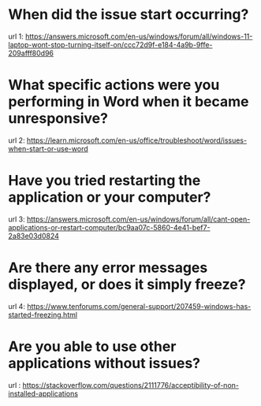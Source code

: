 # When did the issue start occurring?

url 1: https://answers.microsoft.com/en-us/windows/forum/all/windows-11-laptop-wont-stop-turning-itself-on/ccc72d9f-e184-4a9b-9ffe-209afff80d96

# What specific actions were you performing in Word when it became unresponsive?

url 2: https://learn.microsoft.com/en-us/office/troubleshoot/word/issues-when-start-or-use-word

# Have you tried restarting the application or your computer?

url 3: https://answers.microsoft.com/en-us/windows/forum/all/cant-open-applications-or-restart-computer/bc9aa07c-5860-4e41-bef7-2a83e03d0824

# Are there any error messages displayed, or does it simply freeze?

url 4: https://www.tenforums.com/general-support/207459-windows-has-started-freezing.html

# Are you able to use other applications without issues?

url : https://stackoverflow.com/questions/2111776/acceptibility-of-non-installed-applications





